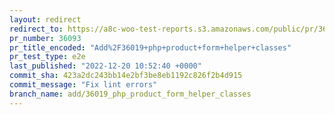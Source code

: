 ```yaml
---
layout: redirect
redirect_to: https://a8c-woo-test-reports.s3.amazonaws.com/public/pr/36093/e2e/index.html
pr_number: 36093
pr_title_encoded: "Add%2F36019+php+product+form+helper+classes"
pr_test_type: e2e
last_published: "2022-12-20 10:52:40 +0000"
commit_sha: 423a2dc243bb14e2bf3be8eb1192c826f2b4d915
commit_message: "Fix lint errors"
branch_name: add/36019_php_product_form_helper_classes
---
```

